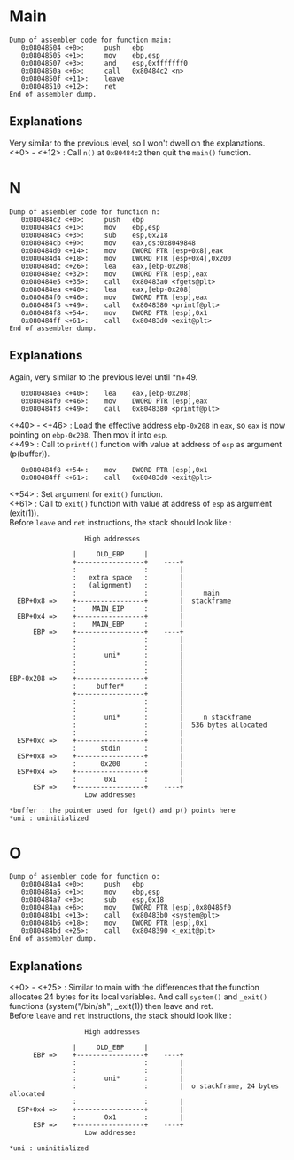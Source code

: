 # Main
```
Dump of assembler code for function main:
   0x08048504 <+0>:     push   ebp
   0x08048505 <+1>:     mov    ebp,esp
   0x08048507 <+3>:     and    esp,0xfffffff0
   0x0804850a <+6>:     call   0x80484c2 <n>
   0x0804850f <+11>:    leave
   0x08048510 <+12>:    ret   
End of assembler dump.
```
## Explanations
Very similar to the previous level, so I won't dwell on the explanations.  
<+0> - <+12> : Call `n()` at `0x80484c2` then quit the `main()` function.  

# N
```
Dump of assembler code for function n:
   0x080484c2 <+0>:     push   ebp
   0x080484c3 <+1>:     mov    ebp,esp
   0x080484c5 <+3>:     sub    esp,0x218
   0x080484cb <+9>:     mov    eax,ds:0x8049848
   0x080484d0 <+14>:    mov    DWORD PTR [esp+0x8],eax
   0x080484d4 <+18>:    mov    DWORD PTR [esp+0x4],0x200
   0x080484dc <+26>:    lea    eax,[ebp-0x208]
   0x080484e2 <+32>:    mov    DWORD PTR [esp],eax
   0x080484e5 <+35>:    call   0x80483a0 <fgets@plt>
   0x080484ea <+40>:    lea    eax,[ebp-0x208]
   0x080484f0 <+46>:    mov    DWORD PTR [esp],eax
   0x080484f3 <+49>:    call   0x8048380 <printf@plt>
   0x080484f8 <+54>:    mov    DWORD PTR [esp],0x1
   0x080484ff <+61>:    call   0x80483d0 <exit@plt>
End of assembler dump.
```
## Explanations
Again, very similar to the previous level until *n+49.
```
   0x080484ea <+40>:    lea    eax,[ebp-0x208]
   0x080484f0 <+46>:    mov    DWORD PTR [esp],eax
   0x080484f3 <+49>:    call   0x8048380 <printf@plt>
```
<+40> - <+46> : Load the effective address `ebp-0x208` in `eax`, so `eax` is now pointing on `ebp-0x208`.  Then mov it into `esp`.  
<+49> : Call to `printf()` function with value at address of `esp` as argument (p(buffer)).  
```
   0x080484f8 <+54>:    mov    DWORD PTR [esp],0x1
   0x080484ff <+61>:    call   0x80483d0 <exit@plt>
```
<+54> : Set argument for `exit()` function.  
<+61> : Call to `exit()` function with value at address of `esp` as argument (exit(1)).  
Before `leave` and `ret` instructions, the stack should look like :
```
                   High addresses

                |     OLD_EBP     |
                +-----------------+    ----+
                :                 :        |
                :   extra space   :        |
                :   (alignment)   :        |
                :                 :        |     main
  EBP+0x8 =>    +-----------------+        |  stackframe
                :    MAIN_EIP     :        |
  EBP+0x4 =>    +-----------------+        |
                :    MAIN_EBP     :        |
      EBP =>    +-----------------+    ----+
                :                 :        |
                :                 :        |
                :       uni*      :        |
                :                 :        |
                :                 :        |
EBP-0x208 =>    +-----------------+        |
                :     buffer*     :        |
                +-----------------+        |
                :                 :        |
                :                 :        |
                :       uni*      :        |     n stackframe
                :                 :        |  536 bytes allocated
                :                 :        |
  ESP+0xc =>    +-----------------+        |
                :      stdin      :        |
  ESP+0x8 =>    +-----------------+        |
                :      0x200      :        |
  ESP+0x4 =>    +-----------------+        |
                :       0x1       :        |
      ESP =>    +-----------------+    ----+
                   Low addresses

*buffer : the pointer used for fget() and p() points here
*uni : uninitialized
```

# O
```
Dump of assembler code for function o:
   0x080484a4 <+0>:     push   ebp
   0x080484a5 <+1>:     mov    ebp,esp
   0x080484a7 <+3>:     sub    esp,0x18
   0x080484aa <+6>:     mov    DWORD PTR [esp],0x80485f0
   0x080484b1 <+13>:    call   0x80483b0 <system@plt>
   0x080484b6 <+18>:    mov    DWORD PTR [esp],0x1
   0x080484bd <+25>:    call   0x8048390 <_exit@plt>
End of assembler dump.
```
## Explanations
<+0> - <+25> : Similar to main with the differences that the function allocates 24 bytes for its local variables. And call `system()` and `_exit()` functions (system("/bin/sh"; _exit(1)) then leave and ret.  
Before `leave` and `ret` instructions, the stack should look like :
```
                   High addresses

                |     OLD_EBP     |
      EBP =>    +-----------------+    ----+
                :                 :        |
                :                 :        |
                :       uni*      :        |
                :                 :        |  o stackframe, 24 bytes allocated
                :                 :        |
  ESP+0x4 =>    +-----------------+        |
                :       0x1       :        |
      ESP =>    +-----------------+    ----+
                   Low addresses

*uni : uninitialized
```
